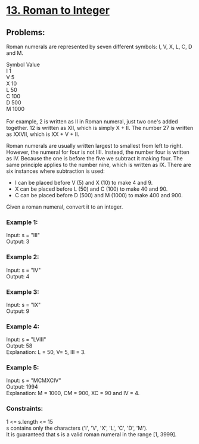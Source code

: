 # [13. Roman to Integer](https://leetcode.com/problems/roman-to-integer/)

## Problems:
Roman numerals are represented by seven different symbols: I, V, X, L, C, D and M.<br>

Symbol       Value<br>
I             1 <br>
V             5 <br>
X             10 <br>
L             50 <br>
C             100 <br>
D             500 <br>
M             1000 <br>
<br>
For example, 2 is written as II in Roman numeral, just two one's added together. 12 is written as XII, which is simply X + II. The number 27 is written as XXVII, which is XX + V + II.<br>

Roman numerals are usually written largest to smallest from left to right. However, the numeral for four is not IIII. Instead, the number four is written as IV. Because the one is before the five we subtract it making four. The same principle applies to the number nine, which is written as IX. There are six instances where subtraction is used:<br>

* I can be placed before V (5) and X (10) to make 4 and 9. <br>
* X can be placed before L (50) and C (100) to make 40 and 90. <br>
* C can be placed before D (500) and M (1000) to make 400 and 900.<br>

Given a roman numeral, convert it to an integer.<br>


### Example 1:
Input: s = "III"<br>
Output: 3<br>

### Example 2:
Input: s = "IV"<br>
Output: 4<br>

### Example 3:
Input: s = "IX"<br>
Output: 9<br>

### Example 4:
Input: s = "LVIII"<br>
Output: 58<br>
Explanation: L = 50, V= 5, III = 3.<br>

### Example 5:
Input: s = "MCMXCIV" <br>
Output: 1994 <br>
Explanation: M = 1000, CM = 900, XC = 90 and IV = 4. <br>
 

### Constraints:
1 <= s.length <= 15 <br>
s contains only the characters ('I', 'V', 'X', 'L', 'C', 'D', 'M'). <br>
It is guaranteed that s is a valid roman numeral in the range [1, 3999]. <br>